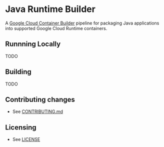 # Java Runtime Builder

A [Google Cloud Container Builder](https://cloud.google.com/container-builder/docs/) pipeline for 
packaging Java applications into supported Google Cloud Runtime containers.

## Runnning Locally
TODO

## Building
TODO

## Contributing changes

* See [CONTRIBUTING.md](CONTRIBUTING.md)

## Licensing

* See [LICENSE](LICENSE)
